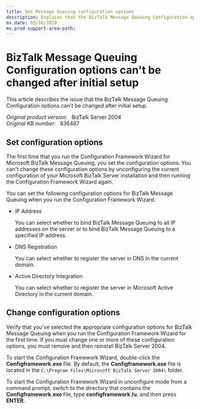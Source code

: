 ```yaml
---
title: Set Message Queuing configuration options
description: Explains that the BizTalk Message Queuing Configuration options that you specify the first time can't be changed unless you remove and reinstall BizTalk Server 2004.
ms.date: 03/16/2020
ms.prod-support-area-path: 
---
```

# BizTalk Message Queuing Configuration options can't be changed after initial setup

This article describes the issue that the BizTalk Message Queuing Configuration options can't be changed after initial setup.

_Original product version:_ &nbsp; BizTalk Server 2004  
_Original KB number:_ &nbsp; 836487

## Set configuration options

The first time that you run the Configuration Framework Wizard for Microsoft BizTalk Message Queuing, you set the configuration options. You can't change these configuration options by unconfiguring the current configuration of your Microsoft BizTalk Server installation and then running the Configuration Framework Wizard again.

You can set the following configuration options for BizTalk Message Queuing when you run the Configuration Framework Wizard:

- IP Address

    You can select whether to bind BizTalk Message Queuing to all IP addresses on the server or to bind BizTalk Message Queuing to a specified IP address.
- DNS Registration

    You can select whether to register the server in DNS in the current domain.
- Active Directory Integration

    You can select whether to register the server in Microsoft Active Directory in the current domain.

## Change configuration options

Verify that you've selected the appropriate configuration options for BizTalk Message Queuing when you run the Configuration Framework Wizard for the first time. If you must change one or more of these configuration options, you must remove and then reinstall BizTalk Server 2004.

To start the Configuration Framework Wizard, double-click the **Configframework.exe** file. By default, the **Configframework.exe** file is located in the `C:\Program Files\Microsoft BizTalk Server 2004\` folder.

To start the Configuration Framework Wizard in unconfigure mode from a command prompt, switch to the directory that contains the **Configframework.exe** file, type **configframework /u**, and then press **ENTER**.
